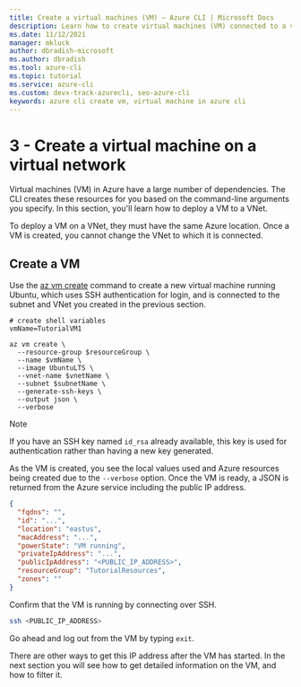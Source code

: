 ```yaml
---
title: Create a virtual machines (VM) – Azure CLI | Microsoft Docs
description: Learn how to create virtual machines (VM) connected to a virtual network (VNet) with the Azure CLI .
ms.date: 11/12/2021
manager: mkluck
author: dbradish-microsoft
ms.author: dbradish
ms.tool: azure-cli
ms.topic: tutorial
ms.service: azure-cli
ms.custom: devx-track-azurecli, seo-azure-cli
keywords: azure cli create vm, virtual machine in azure cli
---
```


# 3 - Create a virtual machine on a virtual network

Virtual machines (VM) in Azure have a large number of dependencies. The CLI creates these resources for you based on
the command-line arguments you specify. In this section, you'll learn how to deploy a VM to a VNet.

To deploy a VM on a VNet, they must have the same Azure location. Once a VM is created, you cannot change the VNet to which it is connected.

## Create a VM

Use the [az vm create](/cli/azure/vm#az_vm_create) command to create a new virtual machine running Ubuntu, which uses SSH authentication for login, and is connected to the subnet and VNet you created in the previous section.

```azurecli-interactive
# create shell variables
vmName=TutorialVM1

az vm create \
  --resource-group $resourceGroup \
  --name $vmName \
  --image UbuntuLTS \
  --vnet-name $vnetName \
  --subnet $subnetName \
  --generate-ssh-keys \
  --output json \
  --verbose 
```

> [!NOTE]
> If you have an SSH key named `id_rsa` already available, this key is used for authentication rather than having a new
> key generated.

As the VM is created, you see the local values used and Azure resources being created due to the `--verbose` option.
Once the VM is ready, a JSON is returned from the Azure service including the public IP address.

```json
{
  "fqdns": "",
  "id": "...",
  "location": "eastus",
  "macAddress": "...",
  "powerState": "VM running",
  "privateIpAddress": "...",
  "publicIpAddress": "<PUBLIC_IP_ADDRESS>",
  "resourceGroup": "TutorialResources",
  "zones": ""
}
```

Confirm that the VM is running by connecting over SSH.

```bash
ssh <PUBLIC_IP_ADDRESS>
```

Go ahead and log out from the VM by typing `exit`.

There are other ways to get this IP address after the VM has started. In the next section you will see how to get detailed information on
the VM, and how to filter it.
